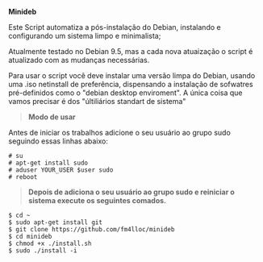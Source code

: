 
**Minideb**

Este Script automatiza a pós-instalação do Debian, instalando e configurando um sistema limpo e minimalista;

Atualmente testado no Debian 9.5, mas a cada nova atuaização o script é atualizado com as mudanças necessárias.

Para usar o script você deve instalar uma versão limpa do Debian, usando
uma .iso netinstall de preferência, dispensando a instalação de sofwatres pré-definidos como o  "debian desktop enviroment".
A única coisa que vamos precisar é dos "últiliários standart de sistema"

> **Modo de usar**

Antes de iniciar os trabalhos adicione o seu usuário ao grupo sudo seguindo essas linhas abaixo:

```
# su
# apt-get install sudo
# aduser YOUR_USER $user sudo
# reboot
```
> **Depois de adiciona o seu usuário ao grupo sudo e reiniciar o sistema execute os seguintes comados.**

```
$ cd ~
$ sudo apt-get install git
$ git clone https://github.com/fm4lloc/minideb
$ cd minideb
$ chmod +x ./install.sh
$ sudo ./install -i
```
